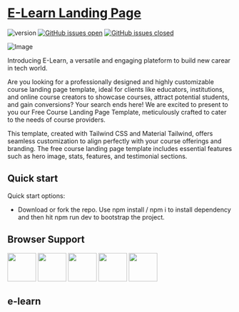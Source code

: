 # [E-Learn Landing Page](http://demos.creative-tim.com/nextjs-tailwind-course-landing-page?ref=readme-ntpp)

![version](https://img.shields.io/badge/version-1.0.0-blue.svg) [![GitHub issues open](https://img.shields.io/github/issues/creativetimofficial/nextjs-tailwind-course-landing-page.svg)](https://github.com/creativetimofficial/nextjs-tailwind-course-landing-page/issues?q=is%3Aopen+is%3Aissue) [![GitHub issues closed](https://img.shields.io/github/issues-closed-raw/creativetimofficial/nextjs-tailwind-course-landing-page.svg)](https://github.com/creativetimofficial/nextjs-tailwind-course-landing-page/issues?q=is%3Aissue+is%3Aclosed)

![Image](https://s3.amazonaws.com/creativetim_bucket/products/744/original/material-tailwind-react-courses-template-thumbnail.jpg?1697633842)

Introducing E-Learn, a versatile and engaging plateform to build new carear in tech world.

Are you looking for a professionally designed and highly customizable course landing page template, ideal for clients like educators, institutions, and online course creators to showcase courses, attract potential students, and gain conversions? Your search ends here! We are excited to present to you our Free Course Landing Page Template, meticulously crafted to cater to the needs of course providers.

This template, created with Tailwind CSS and Material Tailwind, offers seamless customization to align perfectly with your course offerings and branding. The free course landing page template includes essential features such as hero image, stats, features, and testimonial sections.

## Quick start

Quick start options:

- Download or fork the repo. Use npm install / npm i to install dependency and then hit npm run dev to bootstrap the project.

## Browser Support

<img src="https://s3.amazonaws.com/creativetim_bucket/github/browser/chrome.png" width="64" height="64"> <img src="https://s3.amazonaws.com/creativetim_bucket/github/browser/firefox.png" width="64" height="64"> <img src="https://s3.amazonaws.com/creativetim_bucket/github/browser/edge.png" width="64" height="64"> <img src="https://s3.amazonaws.com/creativetim_bucket/github/browser/safari.png" width="64" height="64"> <img src="https://s3.amazonaws.com/creativetim_bucket/github/browser/opera.png" width="64" height="64">

## e-learn
